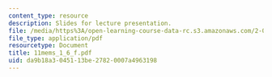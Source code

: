 ```yaml
---
content_type: resource
description: Slides for lecture presentation.
file: /media/https%3A/open-learning-course-data-rc.s3.amazonaws.com/2-008-design-and-manufacturing-ii-spring-2004/da9b18a3045113be27820007a4963198_11mems_1_6_f.pdf
file_type: application/pdf
resourcetype: Document
title: 11mems_1_6_f.pdf
uid: da9b18a3-0451-13be-2782-0007a4963198
---
```

